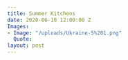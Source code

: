 ```yaml
---
title: Summer Kitchens
date: 2020-06-10 12:00:00 Z
Images:
- Image: "/uploads/Ukraine-5%201.png"
  Quote: 
layout: post
---
```


